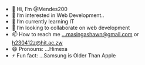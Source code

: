 - 👋 Hi, I’m @Mendes200
- 👀 I’m interested in  Web Development..
- 🌱 I’m currently learning  IT
- 💞️ I’m looking to collaborate on web development
- 📫 How to reach me ...masingashawn@gmail.com or h230412z@hit.ac.zw
- 😄 Pronouns: ...Himexa
- ⚡ Fun fact: ...Samsung is Older Than Apple

<!---
Mendes200/Mendes200 is a ✨ special ✨ repository because its `README.md` (this file) appears on your GitHub profile.
You can click the Preview link to take a look at your changes.
--->
